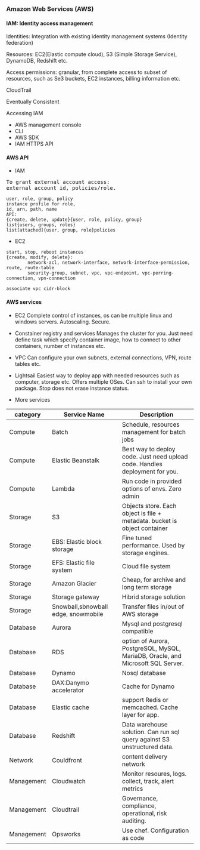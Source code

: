 ### Amazon Web Services (AWS)
#### IAM: Identity access management
Identities: Integration with existing identity management systems (Identity federation)

Resources: EC2(Elastic compute cloud), S3 (Simple Storage Service), DynamoDB, Redshift etc.

Access permissions: granular, from complete access to subset of resources, such as Se3 buckets, EC2 instances, billing information etc.

CloudTrail

Eventually Consistent

Accessing IAM
* AWS management console
* CLI
* AWS SDK
* IAM HTTPS API

#### AWS API
* IAM
<pre>
To grant external account access:
external account id, policies/role.
</pre>
```
user, role, group, policy
instance profile for role,
id, arn, path, name
API:
{create, delete, update}{user, role, policy, group}
list{users, groups, roles}
list[attached]{user, group, role}policies

```

* EC2
```
start, stop, reboot instances
{create, modify, delete}:
        network-acl, network-interface, network-interface-permission, route, route-table
        security-group, subnet, vpc, vpc-endpoint, vpc-perring-connection, vpn-connection

associate vpc cidr-block

```

#### AWS services
* EC2
Complete control of instances, os can be multiple linux and windows servers. 
Autoscaling. Secure.

* Constainer registry and services
Manages the cluster for you. Just need define task which specify container image, 
how to connect to other containers, number of instances etc.

* VPC
Can configure your own subnets, external connections, VPN, route tables etc.

* Lightsail
Easiest way to deploy app with needed resources such as computer, storage etc.
Offers multiple OSes. Can ssh to install your own package. Stop does not erase
instance status.

* More services

 |category| Service Name | Description |
 |--------|--------------|----------------------------------------------|
 |Compute|Batch         |Schedule, resources management for batch jobs |
 |Compute|Elastic Beanstalk|Best way to deploy code. Just need upload code. Handles deployment for you.|
 |Compute|Lambda        |Run code in provided options of envs. Zero admin |
 |Storage|S3            |Objects store. Each object is file + metadata. bucket is object container|
 |Storage|EBS: Elastic block storage|Fine tuned performance. Used by storage engines.|
 |Storage|EFS: Elastic file system|Cloud file system|
 |Storage|Amazon Glacier|Cheap, for archive and long term storage|
 |Storage|Storage gateway|Hibrid storage solution|
 |Storage|Snowball,sbnowball edge, snowmobile|Transfer files in/out of AWS storage|
 |Database|Aurora|Mysql and postgresql compatible|
 |Database|RDS           |option of Aurora, PostgreSQL, MySQL, MariaDB, Oracle, and Microsoft SQL Server.|
 |Database|Dynamo       |Nosql database|
 |Database|DAX:Danymo accelerator|Cache for Dynamo|
 |Database|Elastic cache|support Redis or memcached. Cache layer for app.|
 |Database|Redshift      |Data warehouse solution. Can run sql query against S3 unstructured data.|
 |Network |Couldfront   |content delivery network|
 |Management|Cloudwatch |Monitor resoures, logs. collect, track, alert metrics|
 |Management|Cloudtrail |Governance, compliance, operational, risk auditing. |
 |Management|Opsworks   |Use chef. Configuration as code |


